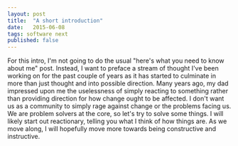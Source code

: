 ```yaml
---
layout: post
title:  "A short introduction"
date:   2015-06-08
tags: software next
published: false
---
```


For this intro, I'm not going to do the usual "here's what you need to know about me" post. Instead, I want to preface a stream of thought I've been working on for the past couple of years as it has started to culminate in more than just thought and into possible direction. Many years ago, my dad impressed upon me the uselessness of simply reacting to something rather than providing direction for how change ought to be affected. I don't want us as a community to simply rage against change or the problems facing us. We are problem solvers at the core, so let's try to solve some things. I will likely start out reactionary, telling you what I think of how things are. As we move along, I will hopefully move more towards being constructive and instructive.
